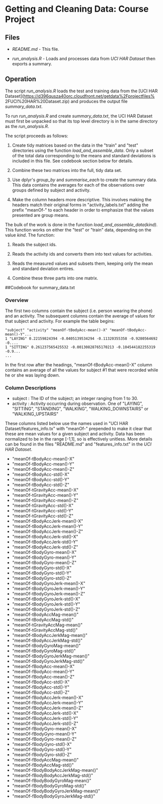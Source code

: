Getting and Cleaning Data: Course Project
=========================================

## Files

* *README.md* - This file.

* *run_analysis.R* - Loads and processes data from *UCI HAR Dataset* then exports a summary.

## Operation 

The script *run_analysis.R* loads the test and training data from the
[UCI HAR Dataset](https://d396qusza40orc.cloudfront.net/getdata%2Fprojectfiles%
2FUCI%20HAR%20Dataset.zip) and produces the output file
*summary_data.txt*.  

To run *run_analysis.R* and create *summary_data.txt*, the UCI HAR Dataset must first 
be unpacked so that its top level directory is in the same directory as the 
*run_analysis.R*.

The script proceeds as follows:

1. Create tidy matrices based on the data in the "train" and "test" directories
using the function *load_and_assemble_data*. Only a subset of the total data 
corresponding to the means and standard deviations is included in this file. See
codebook section below for details.

2. Combine these two matrices into the full, tidy data set.

3. Use dplyr's *group_by* and *summarise_each* to create the summary data. This data
contains the averages for each of the observations over groups defined by 
subject and activity.

4. Make the column headers more descriptive. This involves making the headers match
their original forms in "activity_labels.txt" adding the prefix "meanOf-" to 
each header in order to emphasize that the values presented are group means.

The bulk of the work is done in the function *load_and_assemble_data(kind)*. This function
works on either the "test" or "train" data, depending on the value *kind*. The function:

1. Reads the subject ids.

2. Reads the activity ids and converts them into text values for activities.

3. Reads the measured values and subsets them, keeping only the mean and
standard deviation entires.

4. Combine these three parts into one matrix.


##Codebook for summary_data.txt

### Overview

The first two columns contain the subject (i.e. person wearing the phone) and an activity.
The subsequent columns contain the average of values for that subject and activity. For
example the table begins:

	"subject" "activity" "meanOf-tBodyAcc-mean()-X" "meanOf-tBodyAcc-mean()-Y"...
	1 "LAYING" 0.22159824394 -0.0405139534294 -0.11320355358 -0.9280564692 -0....
	1 "SITTING" 0.261237565425532 -0.00130828765170213 -0.104544182255319 -0.9...
	...

In the first row after the headings, "meanOf-tBodyAcc-mean()-X" column contains an average
of all the values for subject #1 that were recorded while he or she was laying down.

### Column Descriptions
 
* subject : The ID of the subject; an integer ranging from 1 to 30.
* activity : Activity occurring during observation. One of "LAYING", "SITTING", 
  "STANDING", "WALKING", "WALKING_DOWNSTAIRS" or "WALKING_UPSTAIRS"

These columns listed below use the names used in "UCI HAR Dataset/features_info.tx" 
with "meanOf-" prepended to make it clear that these are mean values for a given 
subject and activity.  Data has been normalized to be in the range [-1,1], so is
effectively unitless. More details can be found in the files "README.md" and 
"features_info.txt" in the *UCI HAR Dataset*.

* "meanOf-tBodyAcc-mean()-X"
* "meanOf-tBodyAcc-mean()-Y"
* "meanOf-tBodyAcc-mean()-Z"
* "meanOf-tBodyAcc-std()-X"
* "meanOf-tBodyAcc-std()-Y"
* "meanOf-tBodyAcc-std()-Z"
* "meanOf-tGravityAcc-mean()-X"
* "meanOf-tGravityAcc-mean()-Y"
* "meanOf-tGravityAcc-mean()-Z"
* "meanOf-tGravityAcc-std()-X"
* "meanOf-tGravityAcc-std()-Y"
* "meanOf-tGravityAcc-std()-Z"
* "meanOf-tBodyAccJerk-mean()-X"
* "meanOf-tBodyAccJerk-mean()-Y"
* "meanOf-tBodyAccJerk-mean()-Z"
* "meanOf-tBodyAccJerk-std()-X"
* "meanOf-tBodyAccJerk-std()-Y"
* "meanOf-tBodyAccJerk-std()-Z"
* "meanOf-tBodyGyro-mean()-X"
* "meanOf-tBodyGyro-mean()-Y"
* "meanOf-tBodyGyro-mean()-Z"
* "meanOf-tBodyGyro-std()-X"
* "meanOf-tBodyGyro-std()-Y"
* "meanOf-tBodyGyro-std()-Z"
* "meanOf-tBodyGyroJerk-mean()-X"
* "meanOf-tBodyGyroJerk-mean()-Y"
* "meanOf-tBodyGyroJerk-mean()-Z"
* "meanOf-tBodyGyroJerk-std()-X"
* "meanOf-tBodyGyroJerk-std()-Y"
* "meanOf-tBodyGyroJerk-std()-Z"
* "meanOf-tBodyAccMag-mean()"
* "meanOf-tBodyAccMag-std()"
* "meanOf-tGravityAccMag-mean()"
* "meanOf-tGravityAccMag-std()"
* "meanOf-tBodyAccJerkMag-mean()"
* "meanOf-tBodyAccJerkMag-std()"
* "meanOf-tBodyGyroMag-mean()"
* "meanOf-tBodyGyroMag-std()"
* "meanOf-tBodyGyroJerkMag-mean()"
* "meanOf-tBodyGyroJerkMag-std()"
* "meanOf-fBodyAcc-mean()-X"
* "meanOf-fBodyAcc-mean()-Y"
* "meanOf-fBodyAcc-mean()-Z"
* "meanOf-fBodyAcc-std()-X"
* "meanOf-fBodyAcc-std()-Y"
* "meanOf-fBodyAcc-std()-Z"
* "meanOf-fBodyAccJerk-mean()-X"
* "meanOf-fBodyAccJerk-mean()-Y"
* "meanOf-fBodyAccJerk-mean()-Z"
* "meanOf-fBodyAccJerk-std()-X"
* "meanOf-fBodyAccJerk-std()-Y"
* "meanOf-fBodyAccJerk-std()-Z"
* "meanOf-fBodyGyro-mean()-X"
* "meanOf-fBodyGyro-mean()-Y"
* "meanOf-fBodyGyro-mean()-Z"
* "meanOf-fBodyGyro-std()-X"
* "meanOf-fBodyGyro-std()-Y"
* "meanOf-fBodyGyro-std()-Z"
* "meanOf-fBodyAccMag-mean()"
* "meanOf-fBodyAccMag-std()"
* "meanOf-fBodyBodyAccJerkMag-mean()"
* "meanOf-fBodyBodyAccJerkMag-std()"
* "meanOf-fBodyBodyGyroMag-mean()"
* "meanOf-fBodyBodyGyroMag-std()"
* "meanOf-fBodyBodyGyroJerkMag-mean()"
* "meanOf-fBodyBodyGyroJerkMag-std()"


